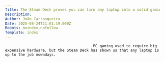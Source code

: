 ```yaml
---
Title: The Steam Deck proves you can turn any laptop into a solid gaming machine
Description: 
Author: João Carrasqueira
Date: 2025-08-24T21:01:19.000Z
Robots: noindex,nofollow
Template: index
---
```


                                            PC gaming used to require big expensive hardware, but the Steam Deck has shown us that any laptop is up to the job nowadays.
                                        
